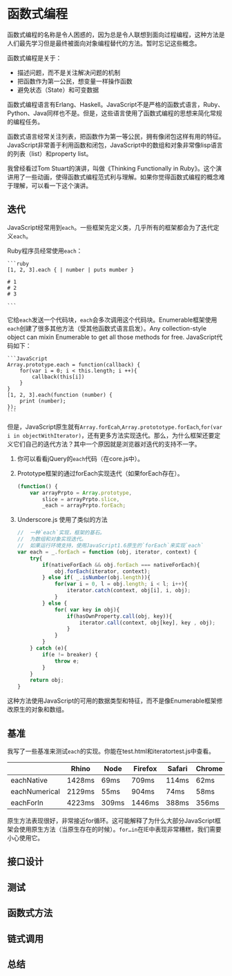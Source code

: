 # 函数式编程
函数式编程的名称是令人困惑的，因为总是令人联想到面向过程编程，这种方法是人们最先学习但是最终被面向对象编程替代的方法。暂时忘记这些概念。

函数式编程是关于：
- 描述问题，而不是关注解决问题的机制
- 把函数作为第一公民，想变量一样操作函数
- 避免状态（State）和可变数据

函数式编程语言有Erlang、Haskell。JavaScript不是严格的函数式语言，Ruby、Python、Java同样也不是。但是，这些语言使用了函数式编程的思想来简化常规的编程任务。

函数式语言经常关注列表，把函数作为第一等公民，拥有像闭包这样有用的特征。JavaScript非常善于利用函数和闭包，JavaScript中的数组和对象非常像lisp语言的列表（list）和property list。

我曾经看过Tom Stuart的演讲，叫做《Thinking Functionally in Ruby》。这个演讲用了一些动画，使得函数式编程范式利与理解。如果你觉得函数式编程的概念难于理解，可以看一下这个演讲。

## 迭代
JavaScript经常用到`each`。一些框架先定义类，几乎所有的框架都会为了迭代定义`each`。

Ruby程序员经常使用`each`：

    ```ruby
    [1, 2, 3].each { | number | puts mumber }
    
    # 1
    # 2
    # 3
    
    ```
它给`each`发送一个代码块，`each`会多次调用这个代码块。Enumerable框架使用`each`创建了很多其他方法（受其他函数式语言启发）。Any collection-style object can mixin Enumerable to  get all those methods for free.
JavaScript代码如下：

    ```JavaScript
    Array.prototype.each = function(callback) {
        for(var i = 0; i < this.length; i ++){
            callback(this[i])
        }
    }
    [1, 2, 3].each(function (number) {
        print (number);
    });
    ```
    
但是，JavaScript原生就有`Array.forEcah`,`Array.protototype.forEach`,`for(var i in objectWithIterator)`，还有更多方法实现迭代。那么，为什么框架还要定义它们自己的迭代方法？其中一个原因就是浏览器对迭代的支持不一字。

1. 你可以看看jQuery的`each`代码（在core.js中）。

2. Prototype框架的通过forEach实现迭代（如果forEach存在）。

    ```JavaScript
    (function() {
        var arrayPrpto = Array.prototype,
            slice = arrayPrpto.slice,
            _each = arrayPrpto.forEach;
    ```

3. Underscore.js 使用了类似的方法
    ```JavaScript
    //  一种`each`实现，框架的基石。
    //  为数组和对象实现迭代。
    //  如果运行环境支持，使用JavaScript1.6原生的`forEach`来实现`each`
    var each = _.forEach = function (obj, iterator, context) {
        try{
            if(nativeForEach && obj.forEach === nativeForEach){
                obj.forEach(iterator, context);
            } else if( _.isNumber(obj.length)){
                for(var i = 0, l = obj.length; i < l; i++){
                    iterator.catch(context, obj[i], i, obj);
                }
            } else {
                for( var key in obj){
                    if(hasOwnProperty.call(obj, key)){
                        iterator.call(context, obj[key], key , obj);
                    }
                }
            }
        } catch (e){
            if(e != breaker) {
                throw e;
            }
        }
        return obj;
    }
    ```
这种方法使用JavaScript的可用的数据类型和特征，而不是像Enumerable框架修改原生的对象和数组。

## 基准
我写了一些基准来测试`each`的实现。你能在test.html和iteratortest.js中查看。

|              | Rhino |Node  |Firefox |Safari |Chrome |Opera  |IE8   | IE7    | IE6|
| ------------ | ----- |----  |------- |------ |------ |-----  |---   | ---    | ---|
|eachNative    |1428ms |69ms  |709ms   |114ms  |62ms   |1116ms||||
|eachNumerical |2129ms |55ms  |904ms   |74ms   |58ms   |1026ms |3674ms| 10764ms| 6840ms|
|eachForIn     |4223ms |309ms |1446ms  |388ms  |356ms  |2378ms |4844ms| 21782ms| 14224ms|

原生方法表现很好，非常接近for循环。这可能解释了为什么大部分JavaScript框架会使用原生方法（当原生存在的时候）。`for…in`在IE中表现非常糟糕，我们需要小心使用它。


## 接口设计
## 测试
## 函数式方法
## 链式调用
## 总结